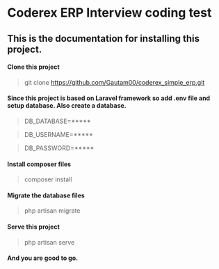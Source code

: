 # Coderex ERP Interview coding test

## This is the documentation for installing this project.

#### Clone this project

> git clone https://github.com/Gautam00/coderex_simple_erp.git

#### Since this project is based on Laravel framework so add .env file and setup database. Also create a database.

> DB_DATABASE=*****

> DB_USERNAME=*****

> DB_PASSWORD=*****

#### Install composer files

> composer install

#### Migrate the database files

> php artisan migrate

#### Serve this project

> php artisan serve

#### And you are good to go.
